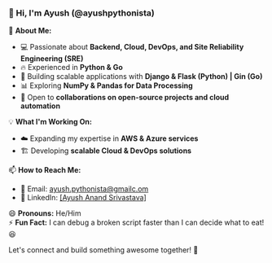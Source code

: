 ### 👋 Hi, I'm Ayush (@ayushpythonista)  

🚀 **About Me:**  
- 💻 Passionate about **Backend, Cloud, DevOps, and Site Reliability Engineering (SRE)**  
- 🔥 Experienced in **Python & Go**  
- 🌱 Building scalable applications with **Django & Flask (Python) | Gin (Go)**  
- 📊 Exploring **NumPy & Pandas for Data Processing**  
- 🎯 Open to **collaborations on open-source projects and cloud automation**  

💡 **What I'm Working On:**  
- ☁️ Expanding my expertise in **AWS & Azure services**  
- 🏗️ Developing **scalable Cloud & DevOps solutions**  

📫 **How to Reach Me:**  
- 📧 Email: ayush.pythonista@gmailc.om  
- 💼 LinkedIn: [[Ayush Anand Srivastava] ](https://www.linkedin.com/in/ayush-anand-srivastava-0b2b00351/) 

😄 **Pronouns:** He/Him  
⚡ **Fun Fact:** I can debug a broken script faster than I can decide what to eat! 😆  

Let's connect and build something awesome together! 🚀  


<!---
ayushpythonista/ayushpythonista is a ✨ special ✨ repository because its `README.md` (this file) appears on your GitHub profile.
You can click the Preview link to take a look at your changes.
--->

